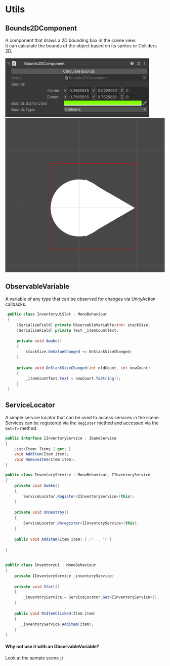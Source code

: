﻿# Utils

## Bounds2DComponent
A component that draws a 2D bounding box in the scene view. <br/>
It can calculate the bounds of the object based on its sprites or Colliders 2D.

![Bounds2DComponent](../img/bounds2Dcomponent.png)
![Bounds2DComponent Gizmos](../img/bounds2Dcomponent-gizmos.png)

## ObservableVariable<T>
A variable of any type that can be observed for changes via UnityAction callbacks.
```csharp
 public class InventoryUiSlot : MonoBehaviour
 {
     [SerializeField] private ObservableVariable<int> stackSize;
     [SerializeField] private Text _itemCountText;
 
     private void Awake()
     {
         stackSize.OnValueChanged += OnStackSizeChanged;
     }
 
     private void OnStackSizeChanged(int oldCount, int newCount)
     {
         _itemCountText.text = newCount.ToString();
     }
 }
```

## ServiceLocator

A simple service locator that can be used to access services in the scene. <br/>
Services can be registered via the `Register` method and accessed via the `Get<T>` method.


```csharp
public interface IInventoryService : IGameService
{
    List<Item> Items { get; }
    void AddItem(Item item);
    void RemoveItem(Item item);
}
```

```csharp
public class InventoryService : MonoBehaviour, IInventoryService
{
    private void Awake()
    {
        ServiceLocator.Register<IInventoryService>(this);
    }
    
    private void OnDestroy()
    {
        ServiceLocator.Unregister<IInventoryService>(this);
    }
   
    public void AddItem(Item item) { /*... */ }
  
}
```

```csharp

public class InventoryUi : MonoBehaviour
{
    private IInventoryService _inventoryService;
 
    private void Start()
    {
        _inventoryService = ServiceLocator.Get<IInventoryService>();
    }
 
    public void OnItemClicked(Item item)
    {
       _inventoryService.AddItem(item);
    }
}
```

#### Why not use it with an ObservableVariable?
Look at the sample scene ;)
